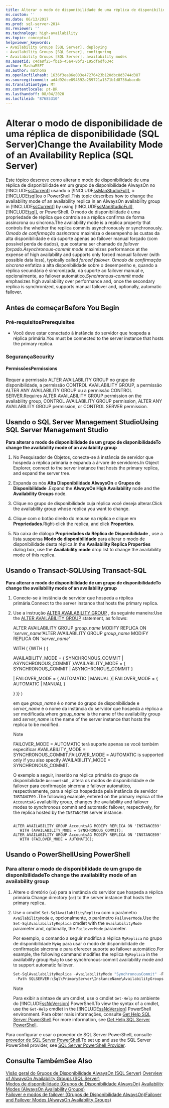 ```yaml
---
title: Alterar o modo de disponibilidade de uma réplica de disponibilidade (SQL Server) | Microsoft Docs
ms.custom: ''
ms.date: 06/13/2017
ms.prod: sql-server-2014
ms.reviewer: ''
ms.technology: high-availability
ms.topic: conceptual
helpviewer_keywords:
- Availability Groups [SQL Server], deploying
- Availability Groups [SQL Server], configuring
- Availability Groups [SQL Server], availability modes
ms.assetid: c4da8f25-fb1b-45a4-8bf2-195df6df634c
author: MashaMSFT
ms.author: mathoma
ms.openlocfilehash: 1636f3ea86e083e47276423b120dbc8d3744d387
ms.sourcegitcommit: ad4d92dce894592a259721a1571b1d8736abacdb
ms.translationtype: MT
ms.contentlocale: pt-BR
ms.lasthandoff: 08/04/2020
ms.locfileid: "87685310"
---
```

# <a name="change-the-availability-mode-of-an-availability-replica-sql-server"></a><span data-ttu-id="c9e57-102">Alterar o modo de disponibilidade de uma réplica de disponibilidade (SQL Server)</span><span class="sxs-lookup"><span data-stu-id="c9e57-102">Change the Availability Mode of an Availability Replica (SQL Server)</span></span>
  <span data-ttu-id="c9e57-103">Este tópico descreve como alterar o modo de disponibilidade de uma réplica de disponibilidade em um grupo de disponibilidade AlwaysOn no [!INCLUDE[ssCurrent](../../../includes/sscurrent-md.md)] usando o [!INCLUDE[ssManStudioFull](../../../includes/ssmanstudiofull-md.md)], o [!INCLUDE[tsql](../../../includes/tsql-md.md)]ou o PowerShell.</span><span class="sxs-lookup"><span data-stu-id="c9e57-103">This topic describes how to change the availability mode of an availability replica in an AlwaysOn availability group in [!INCLUDE[ssCurrent](../../../includes/sscurrent-md.md)] by using [!INCLUDE[ssManStudioFull](../../../includes/ssmanstudiofull-md.md)], [!INCLUDE[tsql](../../../includes/tsql-md.md)], or PowerShell.</span></span> <span data-ttu-id="c9e57-104">O modo de disponibilidade é uma propriedade de réplica que controla se a réplica confirma de forma assíncrona ou síncrona.</span><span class="sxs-lookup"><span data-stu-id="c9e57-104">The availability mode is a replica property that controls the whether the replica commits asynchronously or synchronously.</span></span> <span data-ttu-id="c9e57-105">O*modo de confirmação assíncrona* maximiza o desempenho às custas da alta disponibilidade e dá suporte apenas ao failover manual forçado (com possível perda de dados), que costuma ser chamado de *failover forçado*.</span><span class="sxs-lookup"><span data-stu-id="c9e57-105">*Asynchronous-commit mode* maximizes performance at the expense of high availability and supports only forced manual failover (with possible data loss), typically called *forced failover*.</span></span> <span data-ttu-id="c9e57-106">O*modo de confirmação síncrona* enfatiza a alta disponibilidade sobre o desempenho e, quando a réplica secundária é sincronizada, dá suporte ao failover manual e, opcionalmente, ao failover automático.</span><span class="sxs-lookup"><span data-stu-id="c9e57-106">*Synchronous-commit mode* emphasizes high availability over performance and, once the secondary replica is synchronized, supports manual failover and, optionally, automatic failover.</span></span>  
  

  
##  <a name="before-you-begin"></a><a name="BeforeYouBegin"></a> <span data-ttu-id="c9e57-107">Antes de começar</span><span class="sxs-lookup"><span data-stu-id="c9e57-107">Before You Begin</span></span>  
  
###  <a name="prerequisites"></a><a name="Prerequisites"></a> <span data-ttu-id="c9e57-108">Pré-requisitos</span><span class="sxs-lookup"><span data-stu-id="c9e57-108">Prerequisites</span></span>  
  
-   <span data-ttu-id="c9e57-109">Você deve estar conectado à instância do servidor que hospeda a réplica primária.</span><span class="sxs-lookup"><span data-stu-id="c9e57-109">You must be connected to the server instance that hosts the primary replica.</span></span>  
  
###  <a name="security"></a><a name="Security"></a> <span data-ttu-id="c9e57-110">Segurança</span><span class="sxs-lookup"><span data-stu-id="c9e57-110">Security</span></span>  
  
####  <a name="permissions"></a><a name="Permissions"></a> <span data-ttu-id="c9e57-111">Permissões</span><span class="sxs-lookup"><span data-stu-id="c9e57-111">Permissions</span></span>  
 <span data-ttu-id="c9e57-112">Requer a permissão ALTER AVAILABILITY GROUP no grupo de disponibilidade, a permissão CONTROL AVAILABILITY GROUP, a permissão ALTER ANY AVAILABILITY GROUP ou a permissão CONTROL SERVER.</span><span class="sxs-lookup"><span data-stu-id="c9e57-112">Requires ALTER AVAILABILITY GROUP permission on the availability group, CONTROL AVAILABILITY GROUP permission, ALTER ANY AVAILABILITY GROUP permission, or CONTROL SERVER permission.</span></span>  
  
##  <a name="using-sql-server-management-studio"></a><a name="SSMSProcedure"></a> <span data-ttu-id="c9e57-113">Usando o SQL Server Management Studio</span><span class="sxs-lookup"><span data-stu-id="c9e57-113">Using SQL Server Management Studio</span></span>  
 <span data-ttu-id="c9e57-114">**Para alterar o modo de disponibilidade de um grupo de disponibilidade**</span><span class="sxs-lookup"><span data-stu-id="c9e57-114">**To change the availability mode of an availability group**</span></span>  
  
1.  <span data-ttu-id="c9e57-115">No Pesquisador de Objetos, conecte-se à instância de servidor que hospeda a réplica primária e expanda a árvore de servidores.</span><span class="sxs-lookup"><span data-stu-id="c9e57-115">In Object Explorer, connect to the server instance that hosts the primary replica, and expand the server tree.</span></span>  
  
2.  <span data-ttu-id="c9e57-116">Expanda os nós **Alta Disponibilidade AlwaysOn** e **Grupos de Disponibilidade** .</span><span class="sxs-lookup"><span data-stu-id="c9e57-116">Expand the **AlwaysOn High Availability** node and the **Availability Groups** node.</span></span>  
  
3.  <span data-ttu-id="c9e57-117">Clique no grupo de disponibilidade cuja réplica você deseja alterar.</span><span class="sxs-lookup"><span data-stu-id="c9e57-117">Click the availability group whose replica you want to change.</span></span>  
  
4.  <span data-ttu-id="c9e57-118">Clique com o botão direito do mouse na réplica e clique em **Propriedades**.</span><span class="sxs-lookup"><span data-stu-id="c9e57-118">Right-click the replica, and click **Properties**.</span></span>  
  
5.  <span data-ttu-id="c9e57-119">Na caixa de diálogo **Propriedades da Réplica de Disponibilidade** , use a lista suspensa **Modo de disponibilidade** para alterar o modo de disponibilidade desta réplica.</span><span class="sxs-lookup"><span data-stu-id="c9e57-119">In the **Availability Replica Properties** dialog box, use the **Availability mode** drop list to change the availability mode of this replica.</span></span>  
  
##  <a name="using-transact-sql"></a><a name="TsqlProcedure"></a> <span data-ttu-id="c9e57-120">Usando o Transact-SQL</span><span class="sxs-lookup"><span data-stu-id="c9e57-120">Using Transact-SQL</span></span>  
 <span data-ttu-id="c9e57-121">**Para alterar o modo de disponibilidade de um grupo de disponibilidade**</span><span class="sxs-lookup"><span data-stu-id="c9e57-121">**To change the availability mode of an availability group**</span></span>  
  
1.  <span data-ttu-id="c9e57-122">Conecte-se à instância de servidor que hospeda a réplica primária.</span><span class="sxs-lookup"><span data-stu-id="c9e57-122">Connect to the server instance that hosts the primary replica.</span></span>  
  
2.  <span data-ttu-id="c9e57-123">Use a instrução [ALTER AVAILABILITY GROUP](/sql/t-sql/statements/alter-availability-group-transact-sql) , da seguinte maneira:</span><span class="sxs-lookup"><span data-stu-id="c9e57-123">Use the [ALTER AVAILABILITY GROUP](/sql/t-sql/statements/alter-availability-group-transact-sql) statement, as follows:</span></span>  
  
     <span data-ttu-id="c9e57-124">ALTER AVAILABILITY GROUP *group_name* MODIFY REPLICA ON '*server_name*'</span><span class="sxs-lookup"><span data-stu-id="c9e57-124">ALTER AVAILABILITY GROUP *group_name* MODIFY REPLICA ON '*server_name*'</span></span>  
  
     <span data-ttu-id="c9e57-125">WITH ( {</span><span class="sxs-lookup"><span data-stu-id="c9e57-125">WITH ( {</span></span>  
  
     <span data-ttu-id="c9e57-126">AVAILABILITY_MODE = { SYNCHRONOUS_COMMIT | ASYNCHRONOUS_COMMIT }</span><span class="sxs-lookup"><span data-stu-id="c9e57-126">AVAILABILITY_MODE = { SYNCHRONOUS_COMMIT | ASYNCHRONOUS_COMMIT }</span></span>  
  
     <span data-ttu-id="c9e57-127">| FAILOVER_MODE = { AUTOMATIC | MANUAL }</span><span class="sxs-lookup"><span data-stu-id="c9e57-127">| FAILOVER_MODE = { AUTOMATIC | MANUAL }</span></span>  
  
     <span data-ttu-id="c9e57-128">} )</span><span class="sxs-lookup"><span data-stu-id="c9e57-128">} )</span></span>  
  
     <span data-ttu-id="c9e57-129">em que *group_name* é o nome do grupo de disponibilidade e *server_name* é o nome da instância do servidor que hospeda a réplica a ser modificada.</span><span class="sxs-lookup"><span data-stu-id="c9e57-129">where *group_name* is the name of the availability group and *server_name* is the name of the server instance that hosts the replica to be modified.</span></span>  
  
    > [!NOTE]  
    >  <span data-ttu-id="c9e57-130">FAILOVER_MODE = AUTOMATIC terá suporte apenas se você também especificar AVAILABILITY_MODE = SYNCHRONOUS_COMMIT.</span><span class="sxs-lookup"><span data-stu-id="c9e57-130">FAILOVER_MODE = AUTOMATIC is supported only if you also specify AVAILABILITY_MODE = SYNCHRONOUS_COMMIT.</span></span>  
  
     <span data-ttu-id="c9e57-131">O exemplo a seguir, inserido na réplica primária do grupo de disponibilidade `AccountsAG` , altera os modos de disponibilidade e de failover para confirmação síncrona e failover automático, respectivamente, para a réplica hospedada pela instância de servidor `INSTANCE09` .</span><span class="sxs-lookup"><span data-stu-id="c9e57-131">The following example, entered on the primary replica of the `AccountsAG` availability group, changes the availability and failover modes to synchronous commit and automatic failover, respectively, for the replica hosted by the `INSTANCE09` server instance.</span></span>  
  
    ```  
  
    ALTER AVAILABILITY GROUP AccountsAG MODIFY REPLICA ON 'INSTANCE09'  
       WITH (AVAILABILITY_MODE = SYNCHRONOUS_COMMIT);  
    ALTER AVAILABILITY GROUP AccountsAG MODIFY REPLICA ON 'INSTANCE09'  
       WITH (FAILOVER_MODE = AUTOMATIC);  
    ```  
  
##  <a name="using-powershell"></a><a name="PowerShellProcedure"></a> <span data-ttu-id="c9e57-132">Usando o PowerShell</span><span class="sxs-lookup"><span data-stu-id="c9e57-132">Using PowerShell</span></span>

### <a name="to-change-the-availability-mode-of-an-availability-group"></a><span data-ttu-id="c9e57-133">Para alterar o modo de disponibilidade de um grupo de disponibilidade</span><span class="sxs-lookup"><span data-stu-id="c9e57-133">To change the availability mode of an availability group</span></span>
  
1.  <span data-ttu-id="c9e57-134">Altere o diretório (`cd`) para a instância do servidor que hospeda a réplica primária.</span><span class="sxs-lookup"><span data-stu-id="c9e57-134">Change directory (`cd`) to the server instance that hosts the primary replica.</span></span>  
  
2.  <span data-ttu-id="c9e57-135">Use o cmdlet `Set-SqlAvailabilityReplica` com o parâmetro `AvailabilityMode` e, opcionalmente, o parâmetro `FailoverMode`.</span><span class="sxs-lookup"><span data-stu-id="c9e57-135">Use the `Set-SqlAvailabilityReplica` cmdlet with the `AvailabilityMode` parameter and, optionally, the `FailoverMode` parameter.</span></span>  
  
     <span data-ttu-id="c9e57-136">Por exemplo, o comando a seguir modifica a réplica `MyReplica` no grupo de disponibilidade `MyAg` para usar o modo de disponibilidade de confirmação síncrona e para oferecer suporte ao failover automático.</span><span class="sxs-lookup"><span data-stu-id="c9e57-136">For example, the following command modifies the replica `MyReplica` in the availability group `MyAg` to use synchronous-commit availability mode and to support automatic failover.</span></span>  
  
    ```powershell
    Set-SqlAvailabilityReplica -AvailabilityMode "SynchronousCommit" -FailoverMode "Automatic" `   
     -Path SQLSERVER:\Sql\PrimaryServer\InstanceName\AvailabilityGroups\MyAg\AvailabilityReplicas\MyReplica  
    ```  
  
    > [!NOTE]  
    >  <span data-ttu-id="c9e57-137">Para exibir a sintaxe de um cmdlet, use o cmdlet `Get-Help` no ambiente do [!INCLUDE[ssNoVersion](../../../includes/ssnoversion-md.md)] PowerShell.</span><span class="sxs-lookup"><span data-stu-id="c9e57-137">To view the syntax of a cmdlet, use the `Get-Help` cmdlet in the [!INCLUDE[ssNoVersion](../../../includes/ssnoversion-md.md)] PowerShell environment.</span></span> <span data-ttu-id="c9e57-138">Para obter mais informações, consulte [Get Help SQL Server PowerShell](../../../powershell/sql-server-powershell.md).</span><span class="sxs-lookup"><span data-stu-id="c9e57-138">For more information, see [Get Help SQL Server PowerShell](../../../powershell/sql-server-powershell.md).</span></span>  
  
<span data-ttu-id="c9e57-139">Para configurar e usar o provedor de SQL Server PowerShell, consulte [provedor de SQL Server PowerShell](../../../powershell/sql-server-powershell-provider.md).</span><span class="sxs-lookup"><span data-stu-id="c9e57-139">To set up and use the SQL Server PowerShell provider, see [SQL Server PowerShell Provider](../../../powershell/sql-server-powershell-provider.md).</span></span>
  
## <a name="see-also"></a><span data-ttu-id="c9e57-140">Consulte Também</span><span class="sxs-lookup"><span data-stu-id="c9e57-140">See Also</span></span>  
 <span data-ttu-id="c9e57-141">[Visão geral do Grupos de Disponibilidade AlwaysOn &#40;SQL Server&#41;](overview-of-always-on-availability-groups-sql-server.md) </span><span class="sxs-lookup"><span data-stu-id="c9e57-141">[Overview of AlwaysOn Availability Groups &#40;SQL Server&#41;](overview-of-always-on-availability-groups-sql-server.md) </span></span>  
 <span data-ttu-id="c9e57-142">[Modos de disponibilidade (Grupos de Disponibilidade AlwaysOn)](availability-modes-always-on-availability-groups.md) </span><span class="sxs-lookup"><span data-stu-id="c9e57-142">[Availability Modes (AlwaysOn Availability Groups)](availability-modes-always-on-availability-groups.md) </span></span>  
 [<span data-ttu-id="c9e57-143">Failover e modos de failover &#40;Grupos de Disponibilidade AlwaysOn&#41;</span><span class="sxs-lookup"><span data-stu-id="c9e57-143">Failover and Failover Modes &#40;AlwaysOn Availability Groups&#41;</span></span>](failover-and-failover-modes-always-on-availability-groups.md)  
